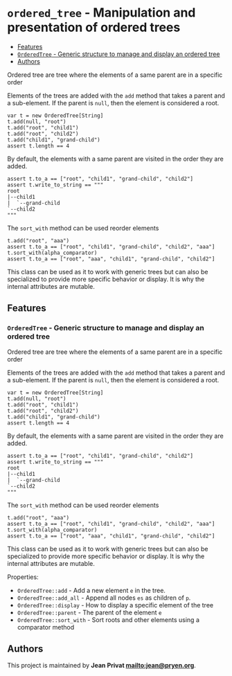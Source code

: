 # `ordered_tree` - Manipulation and presentation of ordered trees

* [Features](#Features)
* [`OrderedTree` - Generic structure to manage and display an ordered tree](#`OrderedTree`---Generic-structure-to-manage-and-display-an-ordered-tree)
* [Authors](#Authors)

Ordered tree are tree where the elements of a same parent are in a specific order

Elements of the trees are added with the `add` method that takes a parent and
a sub-element.
If the parent is `null`, then the element is considered a root.

~~~~
var t = new OrderedTree[String]
t.add(null, "root")
t.add("root", "child1")
t.add("root", "child2")
t.add("child1", "grand-child")
assert t.length == 4
~~~~

By default, the elements with a same parent
are visited in the order they are added.

~~~
assert t.to_a == ["root", "child1", "grand-child", "child2"]
assert t.write_to_string == """
root
|--child1
|  `--grand-child
`--child2
"""
~~~

The `sort_with` method can be used reorder elements

~~~
t.add("root", "aaa")
assert t.to_a == ["root", "child1", "grand-child", "child2", "aaa"]
t.sort_with(alpha_comparator)
assert t.to_a == ["root", "aaa", "child1", "grand-child", "child2"]
~~~

This class can be used as it to work with generic trees but can also be specialized to provide more specific
behavior or display. It is why the internal attributes are mutable.

## Features

### `OrderedTree` - Generic structure to manage and display an ordered tree

Ordered tree are tree where the elements of a same parent are in a specific order

Elements of the trees are added with the `add` method that takes a parent and
a sub-element.
If the parent is `null`, then the element is considered a root.

~~~~
var t = new OrderedTree[String]
t.add(null, "root")
t.add("root", "child1")
t.add("root", "child2")
t.add("child1", "grand-child")
assert t.length == 4
~~~~

By default, the elements with a same parent
are visited in the order they are added.

~~~
assert t.to_a == ["root", "child1", "grand-child", "child2"]
assert t.write_to_string == """
root
|--child1
|  `--grand-child
`--child2
"""
~~~

The `sort_with` method can be used reorder elements

~~~
t.add("root", "aaa")
assert t.to_a == ["root", "child1", "grand-child", "child2", "aaa"]
t.sort_with(alpha_comparator)
assert t.to_a == ["root", "aaa", "child1", "grand-child", "child2"]
~~~

This class can be used as it to work with generic trees but can also be specialized to provide more specific
behavior or display. It is why the internal attributes are mutable.

Properties:

* `OrderedTree::add` - Add a new element `e` in the tree.
* `OrderedTree::add_all` - Append all nodes `es` as children of `p`.
* `OrderedTree::display` - How to display a specific element of the tree
* `OrderedTree::parent` - The parent of the element `e`
* `OrderedTree::sort_with` - Sort roots and other elements using a comparator method

## Authors

This project is maintained by **Jean Privat <mailto:jean@pryen.org>**.
